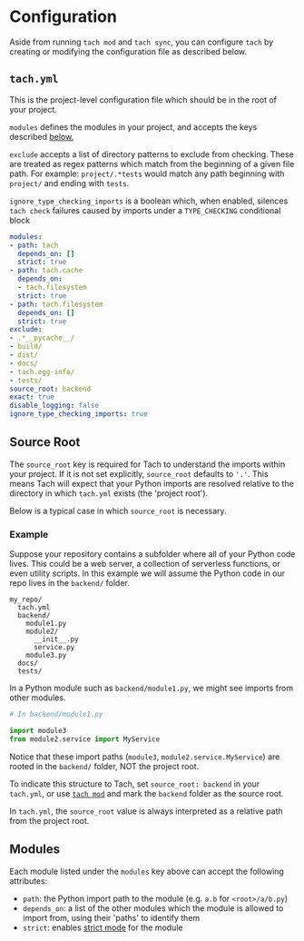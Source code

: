 # Configuration

Aside from running `tach mod` and `tach sync`, you can configure `tach` by creating or modifying the configuration file as described below.

## `tach.yml`

This is the project-level configuration file which should be in the root of your project.

`modules` defines the modules in your project, and accepts the keys described [below.](#modules)

`exclude` accepts a list of directory patterns to exclude from checking. These are treated as regex patterns which match from the beginning of a given file path. For example: `project/.*tests` would match any path beginning with `project/` and ending with `tests`.

`ignore_type_checking_imports` is a boolean which, when enabled, silences `tach check` failures caused by imports under a `TYPE_CHECKING` conditional block


```yaml
modules:
- path: tach
  depends_on: []
  strict: true
- path: tach.cache
  depends_on:
  - tach.filesystem
  strict: true
- path: tach.filesystem
  depends_on: []
  strict: true
exclude:
- .*__pycache__/
- build/
- dist/
- docs/
- tach.egg-info/
- tests/
source_root: backend
exact: true
disable_logging: false
ignore_type_checking_imports: true
```

## Source Root
The `source_root` key is required for Tach to understand the imports within your project.
If it is not set explicitly, `source_root` defaults to `'.'`.
This means Tach will expect that your Python imports are resolved relative to the directory in which `tach.yml` exists (the 'project root').

Below is a typical case in which `source_root` is necessary.

### Example

Suppose your repository contains a subfolder where all of your Python code lives. This could be a web server, a collection of serverless functions, or even utility scripts.
In this example we will assume the Python code in our repo lives in the `backend/` folder.
```
my_repo/
  tach.yml
  backend/
    module1.py
    module2/
      __init__.py
      service.py
    module3.py
  docs/
  tests/
```

In a Python module such as `backend/module1.py`, we might see imports from other modules.
```python
# In backend/module1.py

import module3
from module2.service import MyService
```

Notice that these import paths (`module3`, `module2.service.MyService`) are rooted in the `backend/` folder, NOT the project root.

To indicate this structure to Tach, set `source_root: backend` in your `tach.yml`, or use [`tach mod`](usage.md#tach-mod) and mark the `backend` folder as the source root.

In `tach.yml`, the `source_root` value is always interpreted as a relative path from the project root.

## Modules
Each module listed under the `modules` key above can accept the following attributes:

- `path`: the Python import path to the module (e.g. `a.b` for `<root>/a/b.py`)
- `depends_on`: a list of the other modules which the module is allowed to import from, using their 'paths' to identify them
- `strict`: enables [strict mode](strict-mode.md) for the module